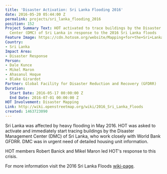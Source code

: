 ```yaml
---
title: 'Disaster Activation: Sri Lanka Flooding 2016'
date: 2016-05-20 05:44:00 Z
permalink: projects/sri_lanka_flooding_2016
position: 152
Project Summary Text: HOT activated to trace buildings by the Disaster Management
  Center (DMC) of Sri Lanka in response to the 2016 Sri Lanka floods
Feature Image: https://cdn.hotosm.org/website/Mapping+for+the+Sri+Lanka+Floods+at+Understanding+Risk+(May+2016).jpg
Country:
- Sri Lanka
Impact Area:
- Disaster Response
Person:
- Dale Kunce
- Mikel Maron
- Ahasanul Hoque
- Blake Girardot
Partner: Global Facility for Disaster Reduction and Recovery (GFDRR)
Duration:
  Start Date: 2016-05-17 00:00:00 Z
  End Date: 2016-07-01 00:00:00 Z
HOT Involvement: Disaster Mapping
Link: http://wiki.openstreetmap.org/wiki/2016_Sri_Lanka_Floods
created: 1463723090
---
```


Sri Lanka was affected by heavy flooding in May 2016. HOT was asked to activate and immediately start tracing buildings by the Disaster Management Center (DMC) of Sri Lanka, who work closely with World Bank GFDRR. DMC was in urgent need of detailed housing unit information.

HOT members Robert Banick and Mikel Maron led HOT's response to this crisis.

For more information visit the 2016 Sri Lanka Floods [wiki-page](http://wiki.openstreetmap.org/wiki/2016_Sri_Lanka_Floods).
